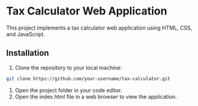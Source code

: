 # Tax Calculator Web Application

This project implements a tax calculator web application using HTML, CSS, and JavaScript.

## Installation

1. Clone the repository to your local machine:

```bash
git clone https://github.com/your-username/tax-calculator.git

```
1. Open the project folder in your code editor.
2. Open the index.html file in a web browser to view the application.
